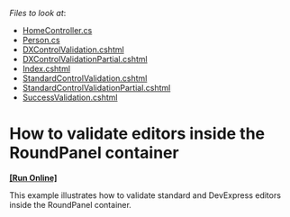 <!-- default file list -->
*Files to look at*:

* [HomeController.cs](./CS/WebSite/Controllers/HomeController.cs)
* [Person.cs](./CS/WebSite/Models/Person.cs)
* [DXControlValidation.cshtml](./CS/WebSite/Views/Home/DXControlValidation.cshtml)
* [DXControlValidationPartial.cshtml](./CS/WebSite/Views/Home/DXControlValidationPartial.cshtml)
* [Index.cshtml](./CS/WebSite/Views/Home/Index.cshtml)
* [StandardControlValidation.cshtml](./CS/WebSite/Views/Home/StandardControlValidation.cshtml)
* [StandardControlValidationPartial.cshtml](./CS/WebSite/Views/Home/StandardControlValidationPartial.cshtml)
* [SuccessValidation.cshtml](./CS/WebSite/Views/Home/SuccessValidation.cshtml)
<!-- default file list end -->
# How to validate editors inside the RoundPanel container
<!-- run online -->
**[[Run Online]](https://codecentral.devexpress.com/e3460)**
<!-- run online end -->


<p>This example illustrates how to validate standard and DevExpress editors inside the RoundPanel container.</p>

<br/>


